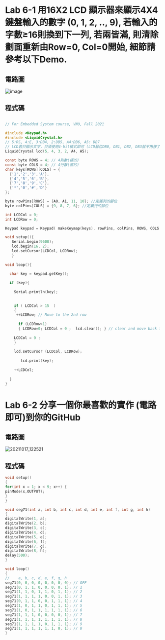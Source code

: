 # Lab 6-1 用16X2 LCD 顯示器來顯示4X4鍵盤輸入的數字 (0, 1, 2, .., 9), 若輸入的字數≥16則換到下一列, 若兩皆滿, 則清除劃面重新由Row=0, Col=0開始, 細節請參考以下Demo.

## 電路圖

![image](https://user-images.githubusercontent.com/89329256/139567118-8b568f16-7727-4710-9177-765b38870fbe.png)


## 程式碼

````C

// For Embedded System course, VNU, Fall 2021 

#include <Keypad.h>
#include <LiquidCrystal.h>
// 5:RS, 4:E, 3:DB4, 2:DB5, A4:DB6, A5: DB7
// LCD若只顯示文字，只須使用4-bit模式即可 (LCD腳位DB0, DB1, DB2, DB3就不用接了。)
LiquidCrystal lcd(5, 4, 3, 2, A4, A5);

const byte ROWS = 4; // 4列數(橫的)
const byte COLS = 4; // 4行數(直的)
char keys[ROWS][COLS] = {
  {'1','2','3','A'},
  {'4','5','6','B'},
  {'7','8','9','C'},
  {'*','0','#','D'}
};

byte rowPins[ROWS] = {A0, A1, 11, 10}; //定義列的腳位
byte colPins[COLS] = {9, 8, 7, 6}; //定義行的腳位

int LCDCol = 0;
int LCDRow = 0;

Keypad keypad = Keypad( makeKeymap(keys), rowPins, colPins, ROWS, COLS );

void setup(){
   Serial.begin(9600);
   lcd.begin(16, 2);
   lcd.setCursor(LCDCol, LCDRow);
   }
  
void loop(){

  char key = keypad.getKey();
  
  if (key){
    
    Serial.println(key);
           
    
    if ( LCDCol > 15  )
    {   
     ++LCDRow; // Move to the 2nd row
      
      if (LCDRow>1)
      { LCDRow=0; LCDCol = 0 ;  lcd.clear(); } // clear and move back the 1st row
   
    LCDCol = 0 ;
    }
         
    lcd.setCursor (LCDCol, LCDRow); 
    
       lcd.print(key);
    
    ++LCDCol;
    
  }
}

````

# Lab 6-2 分享一個你最喜歡的實作 (電路即可)到你的GitHub
## 電路圖

![20211017_122521](https://user-images.githubusercontent.com/89329256/137611326-6d0ac231-c0f3-4516-aecc-a9f19b8e5038.gif)

## 程式碼
````C
void setup()
{
for(int x = 1; x < 9; x++) {
pinMode(x,OUTPUT);
}
}

void seg71(int a, int b, int c, int d, int e, int f, int g, int h)
{
digitalWrite(1, a);
digitalWrite(2, b);
digitalWrite(3, c);
digitalWrite(4, d);
digitalWrite(5, e);
digitalWrite(6, f);
digitalWrite(7, g);
digitalWrite(8, h);
delay(500);
}

void loop()
{
//    a, b, c, d, e, f, g, h
seg71(0, 0, 0, 0, 0, 0, 0, 0); // OFF
seg71(0, 1, 1, 0, 0, 0, 0, 1); // 1
seg71(1, 1, 0, 1, 1, 0, 1, 1); // 2
seg71(1, 1, 1, 1, 0, 0, 1, 1); // 3 
seg71(0, 1, 1, 0, 0, 1, 1, 1); // 4
seg71(1, 0, 1, 1, 0, 1, 1, 1); // 5
seg71(1, 0, 1, 1, 1, 1, 1, 1); // 6
seg71(1, 1, 1, 0, 0, 0, 0, 1); // 7
seg71(1, 1, 1, 1, 1, 1, 1, 1); // 8
seg71(1, 1, 1, 1, 0, 1, 1, 1); // 9
seg71(1, 1, 1, 1, 1, 1, 0, 1); // 0
}

````
